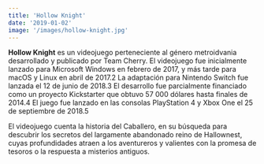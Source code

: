 ```yaml
---
title: 'Hollow Knight'
date: '2019-01-02'
image: '/images/hollow-knight.jpg'
---
```


**Hollow Knight** es un videojuego perteneciente al género metroidvania desarrollado y publicado por Team Cherry. El videojuego fue inicialmente lanzado para Microsoft Windows en febrero de 2017, y más tarde para macOS y Linux en abril de 2017.2​ La adaptación para Nintendo Switch fue lanzada el 12 de junio de 2018.3​ El desarrollo fue parcialmente financiado como un proyecto Kickstarter que obtuvo 57 000 dólares hasta finales de 2014.4​ El juego fue lanzado en las consolas PlayStation 4 y Xbox One el 25 de septiembre de 2018.5​

El videojuego cuenta la historia del Caballero, en su búsqueda para descubrir los secretos del largamente abandonado reino de Hallownest, cuyas profundidades atraen a los aventureros y valientes con la promesa de tesoros o la respuesta a misterios antiguos.
